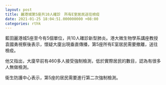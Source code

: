 ```yaml
---
layout: post
title: 麗港城第5座共10人確診　所有E室居民送往檢疫
date: 2021-01-25 18:04:51.000000000 +08:00
categories: rthk
---
```


藍田麗港城5座至今有5個單位，共10人確診新型肺炎。港大微生物學系講座教授袁國勇視察後表示，懷疑大廈出現垂直傳播，第5座所有E室居民需要撤離，送往檢疫。

他又指出，大廈早前有460多人接受強制檢測，低於實際居民的數目，認為有很多人無做檢測。　

衞生防護中心表示，第5座的居民需要進行第二次強制檢測。
